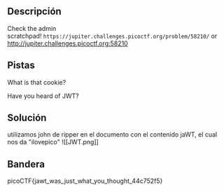 ## Descripción
Check the admin scratchpad! `https://jupiter.challenges.picoctf.org/problem/58210/` or http://jupiter.challenges.picoctf.org:58210
## Pistas 
What is that cookie?

Have you heard of JWT?

## Solución
utilizamos john de ripper en el documento con el contenido jaWT, el cual nos da "ilovepico" 
![[JWT.png]]
## Bandera
picoCTF{jawt_was_just_what_you_thought_44c752f5}
